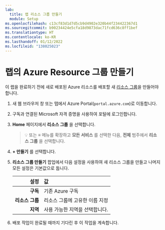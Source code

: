 ```yaml
---
lab:
  title: 랩 리소스 그룹 만들기
  module: Setup
ms.openlocfilehash: c13cf83d1d7d5cb9d4902e320b44f234422367d1
ms.sourcegitcommit: b90234424e5cfa18d9873dac71fcd636c8ff1bef
ms.translationtype: HT
ms.contentlocale: ko-KR
ms.lasthandoff: 01/12/2022
ms.locfileid: "138025023"
---
```

# <a name="create-azure-resource-group-for-lab"></a>랩의 Azure Resource 그룹 만들기

이 랩을 완료하기 전에 새로 배포된 Azure 리소스를 배포할 새 [리소스 그룹][docs.microsoft.com/azure/azure-resource-manager/management/manage-resource-groups-portal]을 만들어야 합니다.

1. 새 웹 브라우저 창 또는 탭에서 Azure Portal(``portal.azure.com``)로 이동합니다.

1. 구독과 연결된 Microsoft 자격 증명을 사용하여 포털에 로그인합니다.

1. **Home** 페이지에서 **리소스 그룹** 을 선택합니다.

    > &#128161; 또는 **&#8801;** 메뉴를 확장하고 **모든 서비스** 를 선택한 다음, **전체** 범주에서 **리소스 그룹** 을 선택합니다.

1. **+ 만들기** 를 선택합니다.

1. **리소스 그룹 만들기** 팝업에서 다음 설정을 사용하여 새 리소스 그룹을 만들고 나머지 모든 설정은 기본값으로 둡니다.

    | **설정** | **값** |
    | ---: | :--- |
    | **구독** | 기존 Azure 구독 |
    | **리소스 그룹** | 리소스 그룹에 고유한 이름 지정 |
    | **지역** | 사용 가능한 지역을 선택합니다. |

1. 배포 작업이 완료될 때까지 기다린 후 이 작업을 계속합니다.

[docs.microsoft.com/azure/azure-resource-manager/management/manage-resource-groups-portal]: https://docs.microsoft.com/azure/azure-resource-manager/management/manage-resource-groups-portal
